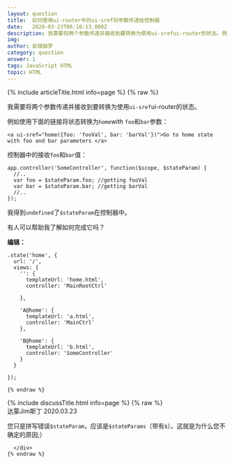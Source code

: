```yaml
---
layout: question
title:  如何使用ui-router中的ui-sref将参数传递给控制器
date:   2020-03-23T06:16:13.000Z
description: 我需要将两个参数传递并接收到要转换为使用ui-srefui-router的状态。例如使用下面的链接将状态转换为homewith foo和bar参数：...
img: 
author: 前端伽罗
category: question
answer: 1
tags: JavaScript HTML
topic: HTML
---
```

<div class="article-root">
  <div class="article">
    {% include articleTitle.html info=page %}
    {% raw %}
    <div class="article-content"><p><font style="vertical-align: inherit;"><font style="vertical-align: inherit;">我需要将两个参数传递并接收到要转换为使用</font></font><code>ui-sref</code><font style="vertical-align: inherit;"><font style="vertical-align: inherit;">ui-router的状态。</font></font></p>

<p><font style="vertical-align: inherit;"><font style="vertical-align: inherit;">例如使用下面的链接将状态转换为</font></font><code>home</code><font style="vertical-align: inherit;"><font style="vertical-align: inherit;">with </font></font><code>foo</code><font style="vertical-align: inherit;"><font style="vertical-align: inherit;">和</font></font><code>bar</code><font style="vertical-align: inherit;"><font style="vertical-align: inherit;">参数：</font></font></p>

<pre><code>&lt;a ui-sref="home({foo: 'fooVal', bar: 'barVal'})"&gt;Go to home state with foo and bar parameters &lt;/a&gt;
</code></pre>

<p><font style="vertical-align: inherit;"><font style="vertical-align: inherit;">控制器中的</font><font style="vertical-align: inherit;">接收</font></font><code>foo</code><font style="vertical-align: inherit;"><font style="vertical-align: inherit;">和</font></font><code>bar</code><font style="vertical-align: inherit;"><font style="vertical-align: inherit;">值：</font></font></p>

<pre><code>app.controller('SomeController', function($scope, $stateParam) {<font></font>
  //..<font></font>
  var foo = $stateParam.foo; //getting fooVal<font></font>
  var bar = $stateParam.bar; //getting barVal<font></font>
  //..<font></font>
});     <font></font>
</code></pre>

<p><font style="vertical-align: inherit;"><font style="vertical-align: inherit;">我得到</font></font><code>undefined</code><font style="vertical-align: inherit;"><font style="vertical-align: inherit;">了</font></font><code>$stateParam</code><font style="vertical-align: inherit;"><font style="vertical-align: inherit;">在控制器中。</font></font></p>

<p><font style="vertical-align: inherit;"><font style="vertical-align: inherit;">有人可以帮助我了解如何完成它吗？</font></font></p>

<p><strong><font style="vertical-align: inherit;"><font style="vertical-align: inherit;">编辑：</font></font></strong></p>

<pre><code>.state('home', {<font></font>
  url: '/',<font></font>
  views: {<font></font>
    '': {<font></font>
      templateUrl: 'home.html',<font></font>
      controller: 'MainRootCtrl'<font></font>
<font></font>
    },<font></font>
<font></font>
    'A@home': {<font></font>
      templateUrl: 'a.html',<font></font>
      controller: 'MainCtrl'<font></font>
    },<font></font>
<font></font>
    'B@home': {<font></font>
      templateUrl: 'b.html',<font></font>
      controller: 'SomeController'<font></font>
    }<font></font>
  }<font></font>
<font></font>
});<font></font>
</code></pre></div>
    {% endraw %}
  </div>

  <div class="discuss-wrapper">
    {% include discussTitle.html info=page %}
    {% raw %}
    <div class="discuss-item">
        <div class="discuss-parent">
          <div class="discuss-meta">
            <span class="discuss-user">达蒙Jim斯丁</span>
            <span class="discuss-time">2020.03.23</span>
          </div>
          <div class="discuss-comment"><p><font style="vertical-align: inherit;"><font style="vertical-align: inherit;">您只是拼写错误</font></font><code>$stateParam</code><font style="vertical-align: inherit;"><font style="vertical-align: inherit;">，应该是</font></font><code>$stateParams</code><font style="vertical-align: inherit;"><font style="vertical-align: inherit;">（带有s）。</font><font style="vertical-align: inherit;">这就是为什么您不确定的原因;）</font></font></p></div>
        </div>
        
      </div>
    {% endraw %}
  </div>
<div>
